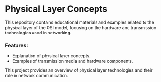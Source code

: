 # Physical Layer Concepts

This repository contains educational materials and examples related to the physical layer of the OSI model, focusing on the hardware and transmission technologies used in networking.

### Features:
- Explanation of physical layer concepts.
- Examples of transmission media and hardware components.

This project provides an overview of physical layer technologies and their role in network communication.

